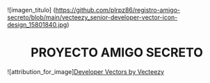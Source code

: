 ![imagen_titulo] (https://github.com/plrpz86/registro-amigo-secreto/blob/main/vecteezy_senior-developer-vector-icon-design_15801840.jpg)
<h1 align="center"> PROYECTO AMIGO SECRETO </h1>
![attribution_for_image]<a href="https://www.vecteezy.com/free-vector/developer">Developer Vectors by Vecteezy</a>
